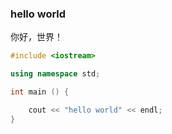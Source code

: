 ### hello world


你好，世界！

```cpp
#include <iostream>

using namespace std;

int main () {

    cout << "hello world" << endl;
}
```


